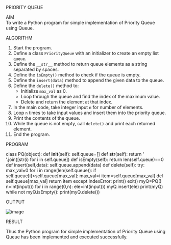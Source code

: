 
PRIORITY QUEUE

AIM  
To write a Python program for simple implementation of Priority Queue using Queue.

ALGORITHM

1. Start the program.  
2. Define a class `PriorityQueue` with an initializer to create an empty list `queue`.  
3. Define the `__str__` method to return queue elements as a string separated by spaces.  
4. Define the `isEmpty()` method to check if the queue is empty.  
5. Define the `insert(data)` method to append the given data to the queue.  
6. Define the `delete()` method to:  
   - Initialize `max_val` as 0.  
   - Loop through the queue and find the index of the maximum value.  
   - Delete and return the element at that index.  
7. In the main code, take integer input `n` for number of elements.  
8. Loop `n` times to take input values and insert them into the priority queue.  
9. Print the contents of the queue.  
10. While the queue is not empty, call `delete()` and print each returned element.  
11. End the program.

PROGRAM


class PQ(object):
    def __init__(self):
        self.queue=[]
    def __str__(self):
        return ' '.join([str(i) for i in self.queue])
    def isEmpty(self):
        return len(self.queue)==0
    def insert(self,data):
        self.queue.append(data)
    def delete(self):
        try:
            max_val=0
            for i in range(len(self.queue)):
                if self.queue[i]>self.queue[max_val]:
                    max_val=i
            item=self.queue[max_val]
            del self.queue[max_val]
            return item
        except IndexError:
            print()
            exit()
myQ=PQ()
n=int(input())
for i in range(0,n):
    ele=int(input())
    myQ.insert(ele)
print(myQ)
while not myQ.isEmpty():
    print(myQ.delete())
    
OUTPUT

![image](https://github.com/user-attachments/assets/0239dfde-4d32-4e7c-9d25-3447736aeb7f)


RESULT

Thus the Python program for simple implementation of Priority Queue using Queue has been implemented and executed successfully.
